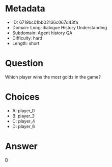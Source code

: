 # Metadata

- ID: 6719bc01bb02136c067d43fa
- Domain: Long-dialogue History Understanding
- Subdomain: Agent history QA
- Difficulty: hard
- Length: short

# Question

Which player wins the most golds in the game?

# Choices

- A: player_0
- B: player_3
- C: player_4
- D: player_6

# Answer

D
